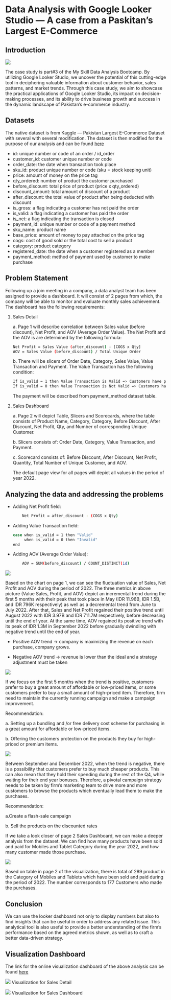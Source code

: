 # Data Analysis with Google Looker Studio — A case from a Paskitan’s Largest E-Commerce

## Introduction
![](Looker.png)

The case study is part#3 of the My Skill Data Analysis Bootcamp. By utilizing Google Looker Studio, we uncover the potential of this cutting-edge tool in deciphering valuable information about customer behavior, sales patterns, and market trends. Through this case study, we aim to showcase the practical applications of Google Looker Studio, its impact on decision-making processes, and its ability to drive business growth and success in the dynamic landscape of Pakistan’s e-commerce industry.

## Datasets
The native dataset is from Kaggle — Pakistan Largest E-Commerce Dataset with several with several modification. The dataset is then modified for the purpose of our analysis and can be found [here](https://docs.google.com/spreadsheets/d/1xgM2RfgjL4KSFSzZCL98ryw653_-9cYLCt_iypV6OyQ/edit?usp=sharing)
- id: unique number or code of an order / id_order
- customer_id: customer unique number or code
- order_date: the date when transaction took place
- sku_id: product unique number or code (sku = stock keeping unit)
- price: amount of money on the price tag
- qty_ordered: number of product the customer purchased
- before_discount: total price of product (price x qty_ordered)
- discount_amount: total amount of discount of a product
- after_discount: the total value of product after being deducted with discount
- is_gross: a flag indicating a customer has not paid the order
- is_valid: a flag indicating a customer has paid the order
- is_net: a flag indicating the transaction is closed
- payment_id: unique number or code of a payment method
- sku_name: product name
- base_price: amount of money to pay attached on the price tag
- cogs: cost of good sold or the total cost to sell a product
- category: product category
- registered_date: the date when a customer registered as a member
- payment_method: method of payment used by customer to make purchase

## Problem Statement
Following up a join meeting in a company, a data analyst team has been assigned to provide a dashboard. It will consist of 2 pages from which, the company will be able to monitor and evaluate monthly sales achievement. The dashboard has the following requirements:
1. Sales Detail

   a. Page 1 will describe correlation between Sales value (before discount), Net Profit, and AOV (Average Order Value). The Net Profit and the AOV is are determined by the following formula:
      ```sh
      Net Profit = Sales Value (after_discount) - [COGS x Qty]
      AOV = Sales Value (before_discount) / Total Unique Order
      ```
      
   b. There will be slicers of Order Date, Category, Sales Value, Value Transaction and Payment. The Value Transaction has the following condition:
      ```sh
      If is_valid = 1 then Value Transaction is Valid => Customers have paid
      If is_valid = 0 then Value Transaction is Not Valid => Customers have not paid
      ```

   The payment will be described from payment_method dataset table.
3. Sales Dashboard

   a. Page 2 will depict Table, Slicers and Scorecards, where the table consists of Product Name, Category, Category, Before Discount, After Discount, Net Profit, Qty, and Number of corresponding Unique Customer.

   b. Slicers consists of: Order Date, Category, Value Transaction, and Payment.

   c. Scorecard consists of: Before Discount, After Discount, Net Profit, Quantity, Total Number of Unique Customer, and AOV.

   The default page view for all pages will depict all values in the period of year 2022.

## Analyzing the data and addressing the problems
- Adding Net Profit field:
  ```sh
      Net Profit = after_discount - (COGS x Qty)
  ```
  
  
- Adding Value Transaction field:
  ```sh
  case when is_valid = 1 then "Valid"
       when is_valid = 0 then "Invalid"
  end
  ```
  
- Adding AOV (Average Order Value):
  ```sh
      AOV = SUM(before_discount) / COUNT_DISTINCT(id)
  ```


![](Jan2Dec.png)


Based on the chart on page 1, we can see the fluctuation value of Sales, Net Profit and AOV during the period of 2022. The three metrics in above picture (Value Sales, Profit, and AOV) depict an incremental trend during the first 5 months with their peak that took place in May (IDR 11.96B, IDR 1.5B, and IDR 796K respectively) as well as a decremental trend from June to July 2022. After that, Sales and Net Profit regained their positive trend until August 2022 with IDR 3.97B and IDR 711.7M respectively, before decreasing until the end of year. At the same time, AOV regained its positive trend with its peak of IDR 1.3M in September 2022 before gradually dwindling with negative trend until the end of year. 

- Positive AOV trend → company is maximizing the revenue on each purchase, company grows.

- Negative AOV trend → revenue is lower than the ideal and a strategy adjustment must be taken


![](Jan2May.png)


If we focus on the first 5 months when the trend is positive, customers prefer to buy a great amount of affordable or low-priced items, or some customers prefer to buy a small amount of high-priced item. Therefore, firm need to maintain the currently running campaign and make a campaign improvement.

Recommendation:

a. Setting up a bundling and /or free delivery cost scheme for purchasing in a great amount for affordable or low-priced items.

b. Offering the customers protection on the products they buy for high-priced or premium items.


![](Sep2Dec.png)


Between September and December 2022, when the trend is negative, there is a possibility that customers prefer to buy much cheaper products. This can also mean that they hold their spending during the rest of the Q4, while waiting for their end year bonuses. Therefore, a pivotal campaign strategy needs to be taken by firm’s marketing team to drive more and more customers to browse the products which eventually lead them to make the purchases.

Recommendation:

a.Create a flash-sale campaign

b. Sell the products on the discounted rates

If we take a look closer of page 2 Sales Dashboard, we can make a deeper analysis from the dataset. We can find how many products have been sold and paid for Mobiles and Tablet Category during the year 2022, and how many customer made those purchase.

![](P2.png)

Based on table in page 2 of the visualization, there is total of 289 product in the Category of Mobiles and Tablets which have been sold and paid during the period of 2022. The number corresponds to 177 Customers who made the purchases.

## Conclusion
We can use the looker dashboard not only to display numbers but also to find insights that can be useful in order to address any related issue. This analytical tool is also useful to provide a better understanding of the firm’s performance based on the agreed metrics shown, as well as to craft a better data-driven strategy.

## Visualization Dashboard
The link for the online visualization dashboard of the above analysis can be found [here](https://lookerstudio.google.com/reporting/6d1e538c-2b0d-487b-bc9b-f7b4dd6eebd4)


 ![](Viz1.png)
 Visualization for Sales Detail



 ![](Viz2.png)
 Visualization for Sales Dashboard
